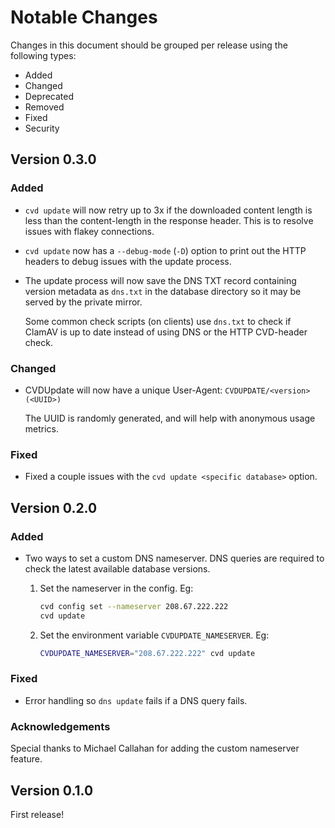 # Notable Changes

Changes in this document should be grouped per release using the following types:

- Added
- Changed
- Deprecated
- Removed
- Fixed
- Security

## Version 0.3.0

### Added

- `cvd update` will now retry up to 3x if the downloaded content length is
  less than the content-length in the response header. This is to resolve
  issues with flakey connections.

- `cvd update` now has a `--debug-mode` (`-D`) option to print out the HTTP
  headers to debug issues with the update process.

- The update process will now save the DNS TXT record containing version
  metadata as `dns.txt` in the database directory so it may be served by the
  private mirror.

  Some common check scripts (on clients) use `dns.txt` to check if ClamAV is up
  to date instead of using DNS or the HTTP CVD-header check.

### Changed

- CVDUpdate will now have a unique User-Agent: `CVDUPDATE/<version> (<UUID>)`

  The UUID is randomly generated, and will help with anonymous usage metrics.

### Fixed

- Fixed a couple issues with the `cvd update <specific database>` option.

## Version 0.2.0

### Added

- Two ways to set a custom DNS nameserver.
  DNS queries are required to check the latest available database versions.

  1. Set the nameserver in the config. Eg:

     ```bash
     cvd config set --nameserver 208.67.222.222
     cvd update
     ```

  2. Set the environment variable `CVDUPDATE_NAMESERVER`. Eg:

     ```bash
     CVDUPDATE_NAMESERVER="208.67.222.222" cvd update
     ```

### Fixed

- Error handling so `dns update` fails if a DNS query fails.

### Acknowledgements

Special thanks to Michael Callahan for adding the custom nameserver feature.

## Version 0.1.0

First release!
